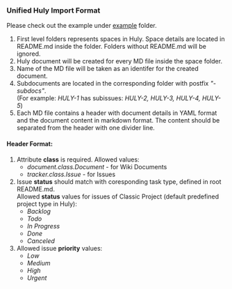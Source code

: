 ### Unified Huly Import Format

Please check out the example under [example](./example/) folder.

1. First level folders represents spaces in Huly. Space details are located in README.md inside the folder. Folders without README.md will be ignored.
2. Huly document will be created for every MD file inside the space folder.
3. Name of the MD file will be taken as an identifer for the created document.
4. Subdocuments are located in the corresponding folder with postfix *"-subdocs"*.  
(For example: *HULY-1* has subissues: *HULY-2, HULY-3, HULY-4, HULY-5*)
5. Each MD file contains a header with document details in YAML format and the document content in markdown format. The content should be separated from the header with one divider line.

#### Header Format:
1. Attribute **class** is required. Allowed values:
    * *document.class.Document* - for Wiki Documents
    * *tracker.class.Issue* - for Issues
2. Issue **status** should match with coresponding task type, defined in root README.md.  
Allowed **status** values for issues of Classic Project (default predefined project type in Huly):
    * *Backlog*
    * *Todo*
    * *In Progress*
    * *Done*
    * *Canceled*
3. Allowed issue **priority** values:
    * *Low*
    * *Medium*
    * *High*
    * *Urgent*

